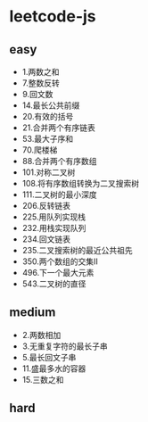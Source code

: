 # leetcode-js

## easy
- 1.两数之和
- 7.整数反转
- 9.回文数
- 14.最长公共前缀
- 20.有效的括号
- 21.合并两个有序链表
- 53.最大子序和
- 70.爬楼梯
- 88.合并两个有序数组
- 101.对称二叉树
- 108.将有序数组转换为二叉搜索树
- 111.二叉树的最小深度
- 206.反转链表
- 225.用队列实现栈
- 232.用栈实现队列
- 234.回文链表
- 235.二叉搜索树的最近公共祖先
- 350.两个数组的交集II
- 496.下一个最大元素
- 543.二叉树的直径

## medium
- 2.两数相加
- 3.无重复字符的最长子串
- 5.最长回文子串
- 11.盛最多水的容器
- 15.三数之和

## hard
